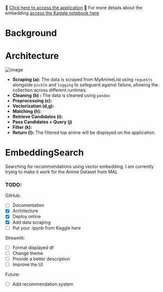 🔎 [Click here to access the application](https://animesearch.streamlit.app/) 
📒 For more details about the embedding [access the Kaggle notebook here](#)

# Background

# Architecture
![image](https://github.com/user-attachments/assets/8cdabe41-72ef-40dc-b25b-3ed5f601f9f8)
- **Scraping (a):** The data is scraped from MyAnimeList using `requests` alongside `pickle` and `logging` to safeguard against failure, allowing the collection across different runtimes.
- **Cleaning (b) :** The data is cleaned using `pandas`
- **Preprocessing (c):**
- **Vectorization (d,g):**
- **Matching (h):**
- **Retrieve Candidates (i):**
- **Pass Candidates + Query (j)**
- **Filter (k):**
- **Return (l):** The filtered top anime will be displayed on the application.


# EmbeddingSearch
Searching for recommendations using vector embedding. I am currently trying to make it work for the Anime Dataset from MAL

### TODO:
GitHub:
- [ ] Documentation
- [x] Architecture
- [x] Deploy online
- [x] Add data scraping
- [ ] Put your .ipynb from Kaggle here

Streamlit:
- [ ] Format displayed df 
- [ ] Change theme
- [ ] Provide a better description
- [ ] Improve the UI

Future:
- [ ] Add recommendation system

